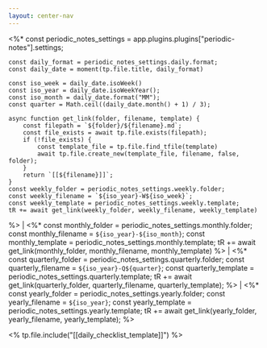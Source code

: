 ```yaml
---
layout: center-nav
---
```


<%*
	const periodic_notes_settings = app.plugins.plugins["periodic-notes"].settings;

	const daily_format = periodic_notes_settings.daily.format;
	const daily_date = moment(tp.file.title, daily_format)

	const iso_week = daily_date.isoWeek()
	const iso_year = daily_date.isoWeekYear();
	const iso_month = daily_date.format("MM");
	const quarter = Math.ceil((daily_date.month() + 1) / 3);

	async function get_link(folder, filename, template) {
		const filepath = `${folder}/${filename}.md`;
		const file_exists = await tp.file.exists(filepath);
		if (!file_exists) {
			const template_file = tp.file.find_tfile(template)
			await tp.file.create_new(template_file, filename, false, folder);
		}
		return `[[${filename}]]`;
	}
	const weekly_folder = periodic_notes_settings.weekly.folder;
	const weekly_filename = `${iso_year}-W${iso_week}`;
	const weekly_template = periodic_notes_settings.weekly.template;
	tR += await get_link(weekly_folder, weekly_filename, weekly_template)
%> | <%*
	const monthly_folder = periodic_notes_settings.monthly.folder;
	const monthly_filename = `${iso_year}-${iso_month}`;
	const monthly_template = periodic_notes_settings.monthly.template;
	tR += await get_link(monthly_folder, monthly_filename, monthly_template)
%> | <%* 
	const quarterly_folder = periodic_notes_settings.quarterly.folder; 
	const quarterly_filename = `${iso_year}-Q${quarter}`; 
	const quarterly_template = periodic_notes_settings.quarterly.template; 
	tR += await get_link(quarterly_folder, quarterly_filename, quarterly_template);
%> | <%* 
	const yearly_folder = periodic_notes_settings.yearly.folder; 
	const yearly_filename = `${iso_year}`; 
	const yearly_template = periodic_notes_settings.yearly.template; 
	tR += await get_link(yearly_folder, yearly_filename, yearly_template); 
%>

<% tp.file.include("[[daily_checklist_template]]") %>
